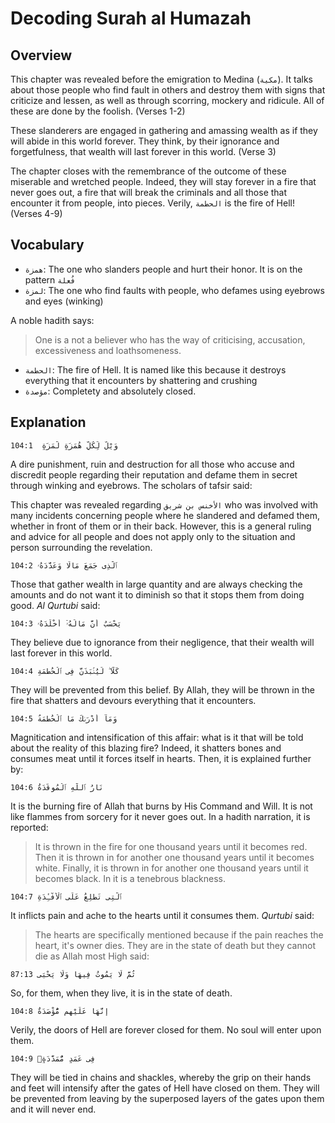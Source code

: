 # Decoding Surah al Humazah

## Overview

This chapter was revealed before the emigration to Medina (`مكية`). It talks about those people who find fault in others and destroy them with signs that criticize and lessen, as well as through scorring, mockery and ridicule. All of these are done by the foolish. (Verses 1-2)

These slanderers are engaged in gathering and amassing wealth as if they will abide in this world forever. They think, by their ignorance and forgetfulness, that wealth will last forever in this world. (Verse 3)

The chapter closes with the remembrance of the outcome of these miserable and wretched people. Indeed, they will stay forever in a fire that never goes out, a fire that will break the criminals and all those that encounter it from people, into pieces. Verily, `الحطمة` is the fire of Hell! (Verses 4-9)

## Vocabulary

- `همزة`: The one who slanders people and hurt their honor. It is on the pattern `فُعلة`
- `لمزة`: The one who find faults with people, who defames using eyebrows and eyes (winking)

A noble hadith says:

> One is a not a believer who has the way of criticising, accusation, excessiveness and loathsomeness.

- `الحطمة`: The fire of Hell. It is named like this because it destroys everything that it encounters by shattering and crushing
- `مؤصدة`: Completety and absolutely closed.

## Explanation

```
104:1  وَيْلٌ لِّكُلِّ هُمَزَةٍ لُّمَزَةٍ
```

A dire punishment, ruin and destruction for all those who accuse and discredit people regarding their reputation and defame them in secret through winking and eyebrows. The scholars of tafsir said:

This chapter was revealed regarding `الأخنس بن شريق` who was involved with many incidents concerning people where he slandered and defamed them, whether in front of them or in their back. However, this is a general ruling and advice for all people and does not apply only to the situation and person surrounding the revelation.

```
104:2 ٱلَّذِى جَمَعَ مَالًا وَعَدَّدَهُۥ
```

Those that gather wealth in large quantity and are always checking the amounts and do not want it to diminish so that it stops them from doing good. *Al Qurtubi* said:

```
104:3 يَحْسَبُ أَنَّ مَالَهُۥٓ أَخْلَدَهُۥ
```

They believe due to ignorance from their negligence, that their wealth will last forever in this world.

```
104:4 كَلَّا ۖ لَيُنۢبَذَنَّ فِى ٱلْحُطَمَةِ
```

They will be prevented from this belief. By Allah, they will be thrown in the fire that shatters and devours everything that it encounters.

```
104:5 وَمَآ أَدْرَىٰكَ مَا ٱلْحُطَمَةُ
```

Magnitication and intensification of this affair: what is it that will be told about the reality of this blazing fire? Indeed, it shatters bones and consumes meat until it forces itself in hearts. Then, it is explained further by:

```
104:6 نَارُ ٱللَّهِ ٱلْمُوقَدَةُ
```

It is the burning fire of Allah that burns by His Command and Will. It is not like flammes from sorcery for it never goes out. In a hadith narration, it is reported:

> It is thrown in the fire for one thousand years until it becomes red. Then it is thrown in for another one thousand years until it becomes white. Finally, it is thrown in for another one thousand years until it becomes black. In it is a tenebrous blackness.

```
104:7 ٱلَّتِى تَطَّلِعُ عَلَى ٱلْأَفْـِٔدَةِ
```

It inflicts pain and ache to the hearts until it consumes them. *Qurtubi* said:

> The hearts are specifically mentioned because if the pain reaches the heart, it's owner dies. They are in the state of death but they cannot die as Allah most High said:

```
87:13 ثُمَّ لَا يَمُوتُ فِيهَا وَلَا يَحْيَى
```

So, for them, when they live, it is in the state of death.

```
104:8 إِنَّهَا عَلَيْهِم مُّؤْصَدَةٌ
```

Verily, the doors of Hell are forever closed for them. No soul will enter upon them.

```
104:9 فِى عَمَدٍ مُّمَدَّدَةٍۭ
```

They will be tied in chains and shackles, whereby the grip on their hands and feet will intensify after the gates of Hell have closed on them. They will be prevented from leaving by the superposed layers of the gates upon them and it will never end.
